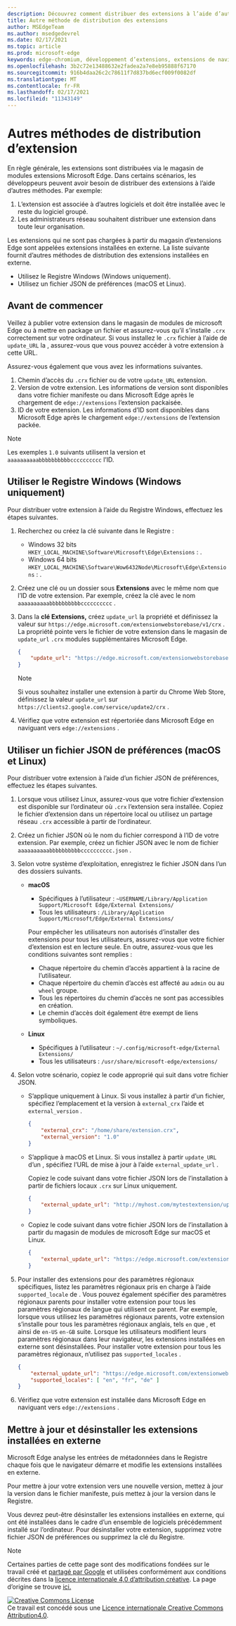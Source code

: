 ```yaml
---
description: Découvrez comment distribuer des extensions à l’aide d’autres méthodes qui n’utilisent pas de magasins vérifiés
title: Autre méthode de distribution des extensions
author: MSEdgeTeam
ms.author: msedgedevrel
ms.date: 02/17/2021
ms.topic: article
ms.prod: microsoft-edge
keywords: edge-chromium, développement d’extensions, extensions de navigateur, extensions, extensions, centre de partenaires, développeur
ms.openlocfilehash: 3b2c72e13488632e2fadea2a7e8eb95888f67170
ms.sourcegitcommit: 916b4daa26c2c78611f7d837bd6ecf009f0082df
ms.translationtype: MT
ms.contentlocale: fr-FR
ms.lasthandoff: 02/17/2021
ms.locfileid: "11343149"
---
```

# Autres méthodes de distribution d’extension  

En règle générale, les extensions sont distribuées via le magasin de modules extensions Microsoft Edge. Dans certains scénarios, les développeurs peuvent avoir besoin de distribuer des extensions à l’aide d’autres méthodes. Par exemple:

1.  L’extension est associée à d’autres logiciels et doit être installée avec le reste du logiciel groupé.   
1.  Les administrateurs réseau souhaitent distribuer une extension dans toute leur organisation.   

Les extensions qui ne sont pas chargées à partir du magasin d’extensions Edge sont appelées extensions installées en externe. La liste suivante fournit d’autres méthodes de distribution des extensions installées en externe. 

*   Utilisez le Registre Windows (Windows uniquement).  
*   Utilisez un fichier JSON de préférences (macOS et Linux).  
    
## Avant de commencer  

Veillez à publier votre extension dans le magasin de modules de microsoft Edge ou à mettre en package un fichier et assurez-vous qu’il s’installe `.crx` correctement sur votre ordinateur.  Si vous installez le `.crx` fichier à l’aide de `update_URL` la , assurez-vous que vous pouvez accéder à votre extension à cette URL.  

Assurez-vous également que vous avez les informations suivantes.    

1.  Chemin d’accès du `.crx` fichier ou de votre `update_URL` extension.
1.  Version de votre extension.  Les informations de version sont disponibles dans votre fichier manifeste ou dans Microsoft Edge après le chargement de `edge://extensions` l’extension packaisée.   
1.  ID de votre extension.  Les informations d’ID sont disponibles dans Microsoft Edge après le chargement `edge://extensions` de l’extension packée.  

> [!NOTE] 
> Les exemples `1.0` suivants utilisent la version et `aaaaaaaaaabbbbbbbbbbcccccccccc` l’ID.  

## Utiliser le Registre Windows (Windows uniquement)  

Pour distribuer votre extension à l’aide du Registre Windows, effectuez les étapes suivantes.

1.  Recherchez ou créez la clé suivante dans le Registre :  
    *   Windows 32 bits  `HKEY_LOCAL_MACHINE\Software\Microsoft\Edge\Extensions` : .  
    *   Windows 64 bits  `HKEY_LOCAL_MACHINE\Software\Wow6432Node\Microsoft\Edge\Extensions` : .  
1.  Créez une clé ou un dossier sous **Extensions** avec le même nom que l’ID de votre extension. Par exemple, créez la clé avec le nom `aaaaaaaaaabbbbbbbbbbcccccccccc` .  
1.  Dans la **clé Extensions,** créez `update_url` la propriété et définissez la valeur sur `https://edge.microsoft.com/extensionwebstorebase/v1/crx` .  La propriété pointe vers le fichier de votre extension dans le magasin de `update_url` `.crx` modules supplémentaires Microsoft Edge.  

    ```json
    {
        "update_url": "https://edge.microsoft.com/extensionwebstorebase/v1/crx"
    }
    ```  
    
    > [!NOTE]
    > Si vous souhaitez installer une extension à partir du Chrome Web Store, définissez la valeur `update_url` sur `https://clients2.google.com/service/update2/crx` .  
  
1.  Vérifiez que votre extension est répertoriée dans Microsoft Edge en naviguant vers `edge://extensions` .  

## Utiliser un fichier JSON de préférences (macOS et Linux)  

Pour distribuer votre extension à l’aide d’un fichier JSON de préférences, effectuez les étapes suivantes.

1.  Lorsque vous utilisez Linux, assurez-vous que votre fichier d’extension est disponible sur l’ordinateur où `.crx` l’extension sera installée. Copiez le fichier d’extension dans un répertoire local ou utilisez un partage réseau `.crx` accessible à partir de l’ordinateur. 
1.  Créez un fichier JSON où le nom du fichier correspond à l’ID de votre extension. Par exemple, créez un fichier JSON avec le nom de fichier `aaaaaaaaaabbbbbbbbbbcccccccccc.json` .  
1.  Selon votre système d’exploitation, enregistrez le fichier JSON dans l’un des dossiers suivants.   
    *   **macOS**  
        *   Spécifiques à l’utilisateur : `~USERNAME/Library/Application Support/Microsoft Edge/External Extensions/`  
        *   Tous les utilisateurs : `/Library/Application Support/Microsoft/Edge/External Extensions/`  
        
        Pour empêcher les utilisateurs non autorisés d’installer des extensions pour tous les utilisateurs, assurez-vous que votre fichier d’extension est en lecture seule. En outre, assurez-vous que les conditions suivantes sont remplies :
        
        *   Chaque répertoire du chemin d’accès appartient à la racine de l’utilisateur.  
        *   Chaque répertoire du chemin d’accès est affecté au `admin` ou au `wheel` groupe.  
        *   Tous les répertoires du chemin d’accès ne sont pas accessibles en création.  
        *   Le chemin d’accès doit également être exempt de liens symboliques.  
        
    *   **Linux**  
        *   Spécifiques à l’utilisateur : `~/.config/microsoft-edge/External Extensions/`  
        *   Tous les utilisateurs : `/usr/share/microsoft-edge/extensions/`  
1.  Selon votre scénario, copiez le code approprié qui suit dans votre fichier JSON. 
    *   S’applique uniquement à Linux. Si vous installez à partir d’un fichier, spécifiez l’emplacement et la version à `external_crx` l’aide et `external_version` .  
            
        ```json
        {
            "external_crx": "/home/share/extension.crx",
            "external_version": "1.0"
        }
        ```  

    *   S’applique à macOS et Linux. Si vous installez à partir `update_URL` d’un , spécifiez l’URL de mise à jour à l’aide `external_update_url` . 
        
        Copiez le code suivant dans votre fichier JSON lors de l’installation à partir de fichiers locaux `.crx` sur Linux uniquement.  
    
        ```json
        {
            "external_update_url": "http://myhost.com/mytestextension/updates.xml"
        }
        ```  
 
    *  Copiez le code suivant dans votre fichier JSON lors de l’installation à partir du magasin de modules de microsoft Edge sur macOS et Linux.
    
        ```json
        {
            "external_update_url": "https://edge.microsoft.com/extensionwebstorebase/v1/crx"
        }
        ```  
    
1.  Pour installer des extensions pour des paramètres régionaux spécifiques, listez les paramètres régionaux pris en charge à l’aide `supported_locale` de .  Vous pouvez également spécifier des paramètres régionaux parents pour installer votre extension pour tous les paramètres régionaux de langue qui utilisent ce parent. Par exemple, lorsque vous utilisez les paramètres régionaux parents, votre extension s’installe pour tous les paramètres régionaux anglais, tels `en` que , et ainsi de `en-US` `en-GB` suite.  Lorsque les utilisateurs modifient leurs paramètres régionaux dans leur navigateur, les extensions installées en externe sont désinstallées.  Pour installer votre extension pour tous les paramètres régionaux, n’utilisez pas `supported_locales` .  

    ```json
    {
        "external_update_url": "https://edge.microsoft.com/extensionwebstorebase/v1/crx",
        "supported_locales": [ "en", "fr", "de" ]
    }
    ```  

1.  Vérifiez que votre extension est installée dans Microsoft Edge en naviguant vers `edge://extensions` .  

## Mettre à jour et désinstaller les extensions installées en externe

Microsoft Edge analyse les entrées de métadonnées dans le Registre chaque fois que le navigateur démarre et modifie les extensions installées en externe.  

Pour mettre à jour votre extension vers une nouvelle version, mettez à jour la version dans le fichier manifeste, puis mettez à jour la version dans le Registre.  

Vous devrez peut-être désinstaller les extensions installées en externe, qui ont été installées dans le cadre d’un ensemble de logiciels précédemment installé sur l’ordinateur.  Pour désinstaller votre extension, supprimez votre fichier JSON de préférences ou supprimez la clé du Registre.   

<!-- links -->  

> [!NOTE]
> Certaines parties de cette page sont des modifications fondées sur le travail créé et [partagé par Google][GoogleSitePolicies] et utilisées conformément aux conditions décrites dans la [licence internationale 4,0 d’attribution créative][CCA4IL].  La page d’origine se trouve [ici.](https://developer.chrome.com/apps/external_extensions)  

[![Creative Commons License][CCby4Image]][CCA4IL]  
Ce travail est concédé sous une [Licence internationale Creative Commons Attribution4.0][CCA4IL].  

[CCA4IL]: https://creativecommons.org/licenses/by/4.0  
[CCby4Image]: https://i.creativecommons.org/l/by/4.0/88x31.png  
[GoogleSitePolicies]: https://developers.google.com/terms/site-policies  
